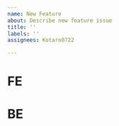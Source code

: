 ```yaml
---
name: New Feature
about: Describe new feature issue
title: ''
labels: ''
assignees: Kotaro0722

---
```


# FE

# BE
